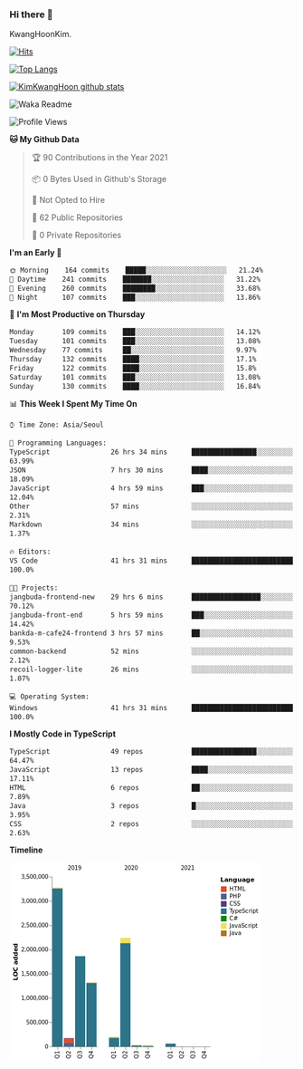 ### Hi there 👋

KwangHoonKim.

[![Hits](https://hits.seeyoufarm.com/api/count/incr/badge.svg?url=https%3A%2F%2Fgithub.com%2Frhkdgns95)](https://hits.seeyoufarm.com)  

[![Top Langs](https://github-readme-stats.vercel.app/api/top-langs/?username=rhkdgns95&layout=compact)](https://github.com/anuraghazra/github-readme-stats)   

[![KimKwangHoon github stats](https://github-readme-stats.vercel.app/api?username=rhkdgns95&show_icons=true)](https://github.com/anuraghazra/github-readme-stats)  


<!--
**rhkdgns95/rhkdgns95** is a ✨ _special_ ✨ repository because its `README.md` (this file) appears on your GitHub profile.

Here are some ideas to get you started:

- 🔭 I’m currently working on ...
- 🌱 I’m currently learning ...
- 👯 I’m looking to collaborate on ...
- 🤔 I’m looking for help with ...
- 💬 Ask me about ...
- 📫 How to reach me: ...
- 😄 Pronouns: ...
- ⚡ Fun fact: ...
-->



![Waka Readme](https://github.com/rhkdgns95/rhkdgns95/workflows/Waka%20Readme/badge.svg)
<!--START_SECTION:waka-->
![Profile Views](http://img.shields.io/badge/Profile%20Views-0-blue)

**🐱 My Github Data** 

> 🏆 90 Contributions in the Year 2021
 > 
> 📦 0 Bytes Used in Github's Storage 
 > 
> 🚫 Not Opted to Hire
 > 
> 📜 62 Public Repositories 
 > 
> 🔑 0 Private Repositories  
 > 
**I'm an Early 🐤** 

```text
🌞 Morning    164 commits    █████░░░░░░░░░░░░░░░░░░░░   21.24% 
🌆 Daytime    241 commits    ███████░░░░░░░░░░░░░░░░░░   31.22% 
🌃 Evening    260 commits    ████████░░░░░░░░░░░░░░░░░   33.68% 
🌙 Night      107 commits    ███░░░░░░░░░░░░░░░░░░░░░░   13.86%

```
📅 **I'm Most Productive on Thursday** 

```text
Monday       109 commits    ███░░░░░░░░░░░░░░░░░░░░░░   14.12% 
Tuesday      101 commits    ███░░░░░░░░░░░░░░░░░░░░░░   13.08% 
Wednesday    77 commits     ██░░░░░░░░░░░░░░░░░░░░░░░   9.97% 
Thursday     132 commits    ████░░░░░░░░░░░░░░░░░░░░░   17.1% 
Friday       122 commits    ████░░░░░░░░░░░░░░░░░░░░░   15.8% 
Saturday     101 commits    ███░░░░░░░░░░░░░░░░░░░░░░   13.08% 
Sunday       130 commits    ████░░░░░░░░░░░░░░░░░░░░░   16.84%

```


📊 **This Week I Spent My Time On** 

```text
⌚︎ Time Zone: Asia/Seoul

💬 Programming Languages: 
TypeScript               26 hrs 34 mins      ████████████████░░░░░░░░░   63.99% 
JSON                     7 hrs 30 mins       ████░░░░░░░░░░░░░░░░░░░░░   18.09% 
JavaScript               4 hrs 59 mins       ███░░░░░░░░░░░░░░░░░░░░░░   12.04% 
Other                    57 mins             ░░░░░░░░░░░░░░░░░░░░░░░░░   2.31% 
Markdown                 34 mins             ░░░░░░░░░░░░░░░░░░░░░░░░░   1.37%

🔥 Editors: 
VS Code                  41 hrs 31 mins      █████████████████████████   100.0%

🐱‍💻 Projects: 
jangbuda-frontend-new    29 hrs 6 mins       █████████████████░░░░░░░░   70.12% 
jangbuda-front-end       5 hrs 59 mins       ███░░░░░░░░░░░░░░░░░░░░░░   14.42% 
bankda-m-cafe24-frontend 3 hrs 57 mins       ██░░░░░░░░░░░░░░░░░░░░░░░   9.53% 
common-backend           52 mins             ░░░░░░░░░░░░░░░░░░░░░░░░░   2.12% 
recoil-logger-lite       26 mins             ░░░░░░░░░░░░░░░░░░░░░░░░░   1.07%

💻 Operating System: 
Windows                  41 hrs 31 mins      █████████████████████████   100.0%

```

**I Mostly Code in TypeScript** 

```text
TypeScript               49 repos            ████████████████░░░░░░░░░   64.47% 
JavaScript               13 repos            ████░░░░░░░░░░░░░░░░░░░░░   17.11% 
HTML                     6 repos             ██░░░░░░░░░░░░░░░░░░░░░░░   7.89% 
Java                     3 repos             █░░░░░░░░░░░░░░░░░░░░░░░░   3.95% 
CSS                      2 repos             ░░░░░░░░░░░░░░░░░░░░░░░░░   2.63%

```


**Timeline**

![Chart not found](https://raw.githubusercontent.com/rhkdgns95/rhkdgns95/master/charts/bar_graph.png) 


<!--END_SECTION:waka-->
